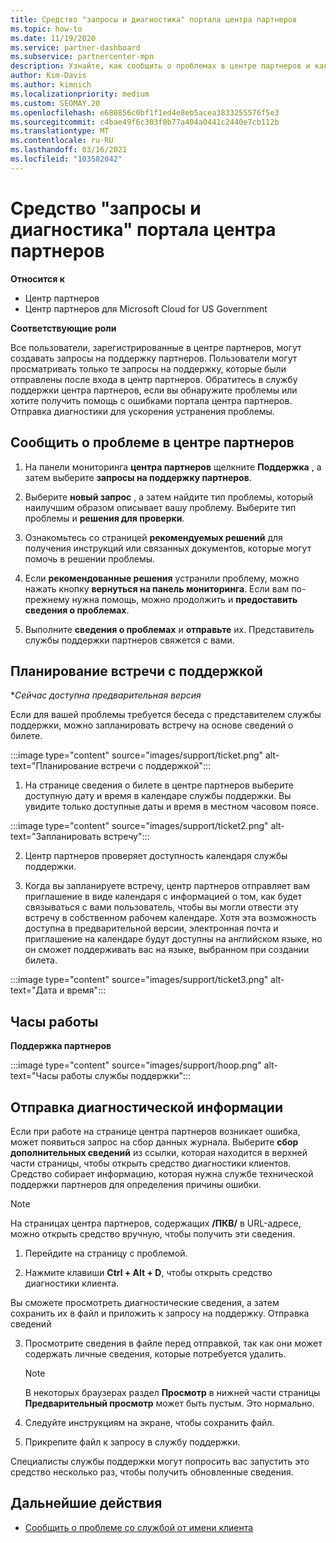 ```yaml
---
title: Средство "запросы и диагностика" портала центра партнеров
ms.topic: how-to
ms.date: 11/19/2020
ms.service: partner-dashboard
ms.subservice: partnercenter-mpn
description: Узнайте, как сообщить о проблемах в центре партнеров и как получить диагностические сведения для группы поддержки партнеров.
author: Kim-Davis
ms.author: kimnich
ms.localizationpriority: medium
ms.custom: SEOMAY.20
ms.openlocfilehash: e680856c0bf1f1ed4e8eb5acea3833255576f5e3
ms.sourcegitcommit: c4bae49f6c303f0b77a404a0441c2440e7cb112b
ms.translationtype: MT
ms.contentlocale: ru-RU
ms.lasthandoff: 03/16/2021
ms.locfileid: "103582042"
---
```

# <a name="partner-center-portal-requests-and-diagnostic-tool"></a>Средство "запросы и диагностика" портала центра партнеров

**Относится к**

- Центр партнеров
- Центр партнеров для Microsoft Cloud for US Government

**Соответствующие роли**

Все пользователи, зарегистрированные в центре партнеров, могут создавать запросы на поддержку партнеров. Пользователи могут просматривать только те запросы на поддержку, которые были отправлены после входа в центр партнеров.
Обратитесь в службу поддержки центра партнеров, если вы обнаружите проблемы или хотите получить помощь с ошибками портала центра партнеров. Отправка диагностики для ускорения устранения проблемы.

## <a name="report-a-problem-with-the-partner-center"></a>Сообщить о проблеме в центре партнеров

1. На панели мониторинга **центра партнеров** щелкните **Поддержка** , а затем выберите **запросы на поддержку партнеров**.

2. Выберите **новый запрос** , а затем найдите тип проблемы, который наилучшим образом описывает вашу проблему. Выберите тип проблемы и **решения для проверки**.

3. Ознакомьтесь со страницей **рекомендуемых решений** для получения инструкций или связанных документов, которые могут помочь в решении проблемы.

4. Если **рекомендованные решения** устранили проблему, можно нажать кнопку **вернуться на панель мониторинга**. Если вам по-прежнему нужна помощь, можно продолжить и **предоставить сведения о проблемах**.

5. Выполните **сведения о проблемах** и **отправьте** их. Представитель службы поддержки партнеров свяжется с вами.

## <a name="schedule-a-support-appointment"></a>Планирование встречи с поддержкой 

**Сейчас доступна предварительная версия*

Если для вашей проблемы требуется беседа с представителем службы поддержки, можно запланировать встречу на основе сведений о билете.

:::image type="content" source="images/support/ticket.png" alt-text="Планирование встречи с поддержкой":::

1.  На странице сведения о билете в центре партнеров выберите доступную дату и время в календаре службы поддержки. Вы увидите только доступные даты и время в местном часовом поясе.

:::image type="content" source="images/support/ticket2.png" alt-text="Запланировать встречу":::

2. Центр партнеров проверяет доступность календаря службы поддержки.

1. Когда вы запланируете встречу, центр партнеров отправляет вам приглашение в виде календаря с информацией о том, как будет связываться с вами пользователь, чтобы вы могли отвести эту встречу в собственном рабочем календаре.  Хотя эта возможность доступна в предварительной версии, электронная почта и приглашение на календаре будут доступны на английском языке, но он сможет поддерживать вас на языке, выбранном при создании билета.

:::image type="content" source="images/support/ticket3.png" alt-text="Дата и время":::

## <a name="hours-of-operation"></a>Часы работы

**Поддержка партнеров**

:::image type="content" source="images/support/hoop.png" alt-text="Часы работы службы поддержки":::

## <a name="send-diagnostics"></a>Отправка диагностической информации

Если при работе на странице центра партнеров возникает ошибка, может появиться запрос на сбор данных журнала. Выберите **сбор дополнительных сведений** из ссылки, которая находится в верхней части страницы, чтобы открыть средство диагностики клиентов. Средство собирает информацию, которая нужна службе технической поддержки партнеров для определения причины ошибки. 

>[!NOTE]
>На страницах центра партнеров, содержащих **/ПКВ/** в URL-адресе, можно открыть средство вручную, чтобы получить эти сведения.

1. Перейдите на страницу с проблемой.

2. Нажмите клавиши **Ctrl + Alt + D**, чтобы открыть средство диагностики клиента.

Вы сможете просмотреть диагностические сведения, а затем сохранить их в файл и приложить к запросу на поддержку. Отправка сведений

3. Просмотрите сведения в файле перед отправкой, так как они может содержать личные сведения, которые потребуется удалить.

    >[!NOTE]
    >В некоторых браузерах раздел **Просмотр** в нижней части страницы **Предварительный просмотр** может быть пустым. Это нормально.

4. Следуйте инструкциям на экране, чтобы сохранить файл.

5. Прикрепите файл к запросу в службу поддержки.

Специалисты службы поддержки могут попросить вас запустить это средство несколько раз, чтобы получить обновленные сведения.

## <a name="next-steps"></a>Дальнейшие действия

- [Сообщить о проблеме со службой от имени клиента](report-problems-on-behalf-of-a-customer.md)
